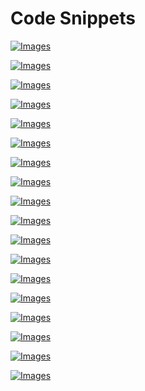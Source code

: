 # Code Snippets

[![Images](images/vol1_f0459-01.jpg)](vol1_ch18.xhtml#f0459-01a)

[![Images](images/vol1_f0460-01.jpg)](vol1_ch18.xhtml#f0460-01a)

[![Images](images/vol1_f0461-01.jpg)](vol1_ch18.xhtml#f0461-01a)

[![Images](images/vol1_f0461-02.jpg)](vol1_ch18.xhtml#f0461-02a)

[![Images](images/vol1_f0462-01.jpg)](vol1_ch18.xhtml#f0462-01a)

[![Images](images/vol1_f0466-01.jpg)](vol1_ch18.xhtml#f0466-01a)

[![Images](images/vol1_f0466-02.jpg)](vol1_ch18.xhtml#f0466-02a)

[![Images](images/vol1_f0468-01.jpg)](vol1_ch18.xhtml#f0468-01a)

[![Images](images/vol1_f0469-01.jpg)](vol1_ch18.xhtml#f0469-01a)

[![Images](images/vol1_f0471-01.jpg)](vol1_ch18.xhtml#f0471-01a)

[![Images](images/vol1_f0472-01.jpg)](vol1_ch18.xhtml#f0472-01a)

[![Images](images/vol1_f0475-01.jpg)](vol1_ch18.xhtml#f0475-01a)

[![Images](images/vol1_f0475-02.jpg)](vol1_ch18.xhtml#f0475-02a)

[![Images](images/vol1_f0476-01.jpg)](vol1_ch18.xhtml#f0476-01a)

[![Images](images/vol1_f0480-01.jpg)](vol1_ch18.xhtml#f0480-01a)

[![Images](images/vol1_f0480-02.jpg)](vol1_ch18.xhtml#f0480-02a)

[![Images](images/vol1_f0481-01.jpg)](vol1_ch18.xhtml#f0481-01a)

[![Images](images/vol1_f0482-01.jpg)](vol1_ch18.xhtml#f0482-01a)